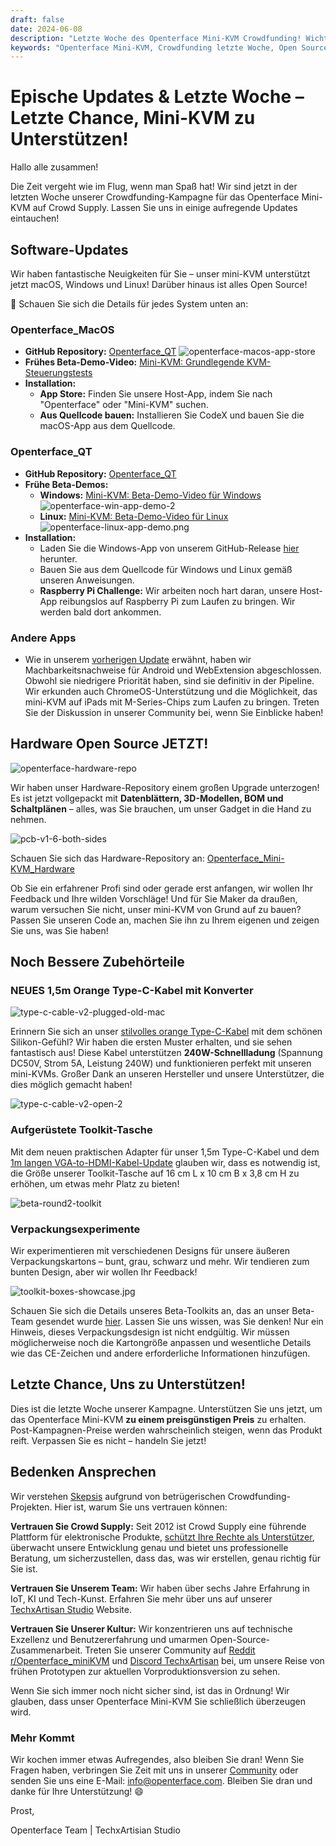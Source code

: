 ```yaml
---
draft: false
date: 2024-06-08
description: "Letzte Woche des Openterface Mini-KVM Crowdfunding! Wichtige Updates umfassen plattformübergreifende Unterstützung (macOS, Windows, Linux), Open-Source-Hardware-Release, verbesserte Zubehörteile (benutzerdefiniertes Type-C-Kabel) und verbesserte Toolkit-Verpackung. Letzte Chance, uns zu einem Sonderpreis zu unterstützen!"
keywords: "Openterface Mini-KVM, Crowdfunding letzte Woche, Open Source Hardware, MacOS App, Windows App, Linux Support, Type-C Kabel Upgrade, Hardware Schaltpläne, Toolkit Zubehör, plattformübergreifende Kompatibilität, mini-KVM Software, Tech Gadget, Crowd Supply Kampagne, Hardware Entwicklung"
---
```


# Epische Updates & Letzte Woche – Letzte Chance, Mini-KVM zu Unterstützen!

Hallo alle zusammen!

Die Zeit vergeht wie im Flug, wenn man Spaß hat! Wir sind jetzt in der letzten Woche unserer Crowdfunding-Kampagne für das Openterface Mini-KVM auf Crowd Supply. Lassen Sie uns in einige aufregende Updates eintauchen!

## Software-Updates

Wir haben fantastische Neuigkeiten für Sie – unser mini-KVM unterstützt jetzt macOS, Windows und Linux! Darüber hinaus ist alles Open Source!

🎉 Schauen Sie sich die Details für jedes System unten an:

### Openterface_MacOS

  - **GitHub Repository:** [Openterface_QT](https://github.com/TechxArtisanStudio/Openterface_QT)
  ![openterface-macos-app-store](https://www.crowdsupply.com/img/50cb/9cdf2fb2-d3e9-411c-a90e-9fb2e1ac50cb/openterface-macos-app-store-1_png_gallery-lg.jpg)
  - **Frühes Beta-Demo-Video:** [Mini-KVM: Grundlegende KVM-Steuerungstests](https://www.youtube.com/watch?v=m7OpUem0zqY)
  - **Installation:**
    - **App Store:** Finden Sie unsere Host-App, indem Sie nach "Openterface" oder "Mini-KVM" suchen.
    - **Aus Quellcode bauen:** Installieren Sie CodeX und bauen Sie die macOS-App aus dem Quellcode.

### Openterface_QT

  - **GitHub Repository:** [Openterface_QT](https://github.com/TechxArtisanStudio/Openterface_QT)
  - **Frühe Beta-Demos:**
    - **Windows:** [Mini-KVM: Beta-Demo-Video für Windows](https://www.youtube.com/watch?v=ERzpGtRvP2o&t=23s)
    ![openterface-win-app-demo-2](https://www.crowdsupply.com/img/d146/26c5df78-f942-4743-ad32-97659a89d146/openterface-win-app-demo-2-1_jpg_gallery-lg.jpg)
    - **Linux:** [Mini-KVM: Beta-Demo-Video für Linux](https://www.youtube.com/watch?v=_ScpI6TC0Pk)
    ![openterface-linux-app-demo.png](https://www.crowdsupply.com/img/61a9/58109b24-3d4e-4058-8377-9860631661a9/openterface-linux-app-demo_png_md-xl.jpg)
  - **Installation:**
    - Laden Sie die Windows-App von unserem GitHub-Release [hier](https://github.com/TechxArtisanStudio/Openterface_QT/releases/tag/v0.0.1) herunter.
    - Bauen Sie aus dem Quellcode für Windows und Linux gemäß unseren Anweisungen.
    - **Raspberry Pi Challenge:** Wir arbeiten noch hart daran, unsere Host-App reibungslos auf Raspberry Pi zum Laufen zu bringen. Wir werden bald dort ankommen.

### Andere Apps

  - Wie in unserem [vorherigen Update](/blog/from-development-to-your-hands--behind-the-scenes-/#openterface_android-and-openterface_webextension) erwähnt, haben wir Machbarkeitsnachweise für Android und WebExtension abgeschlossen. Obwohl sie niedrigere Priorität haben, sind sie definitiv in der Pipeline. Wir erkunden auch ChromeOS-Unterstützung und die Möglichkeit, das mini-KVM auf iPads mit M-Series-Chips zum Laufen zu bringen. Treten Sie der Diskussion in unserer Community bei, wenn Sie Einblicke haben!

## Hardware Open Source JETZT!

![openterface-hardware-repo](https://www.crowdsupply.com/img/e221/34b41a81-4f7e-48dc-a8e6-b133473be221/openterface-hardware-repo_png_md-xl.jpg)

Wir haben unser Hardware-Repository einem großen Upgrade unterzogen! Es ist jetzt vollgepackt mit **Datenblättern, 3D-Modellen, BOM und Schaltplänen** – alles, was Sie brauchen, um unser Gadget in die Hand zu nehmen.

![pcb-v1-6-both-sides](https://www.crowdsupply.com/img/8090/691c6e65-aeb4-426b-8108-61313a228090/pcb-v1-6-both-sides_jpg_md-xl.jpg)

Schauen Sie sich das Hardware-Repository an: [Openterface_Mini-KVM_Hardware](https://github.com/TechxArtisanStudio/Openterface_Mini-KVM_Hardware)

Ob Sie ein erfahrener Profi sind oder gerade erst anfangen, wir wollen Ihr Feedback und Ihre wilden Vorschläge! Und für Sie Maker da draußen, warum versuchen Sie nicht, unser mini-KVM von Grund auf zu bauen? Passen Sie unseren Code an, machen Sie ihn zu Ihrem eigenen und zeigen Sie uns, was Sie haben!

## Noch Bessere Zubehörteile

### NEUES 1,5m Orange Type-C-Kabel mit Konverter

![type-c-cable-v2-plugged-old-mac](https://www.crowdsupply.com/img/9871/2f6f967e-b9ea-4b48-b5dd-da135fb29871/type-c-cable-v2-plugged-old-mac_jpg_md-xl.jpg)

Erinnern Sie sich an unser [stilvolles orange Type-C-Kabel](/blog/from-development-to-your-hands--behind-the-scenes-/#upgrading-toolkit-accessories) mit dem schönen Silikon-Gefühl? Wir haben die ersten Muster erhalten, und sie sehen fantastisch aus! Diese Kabel unterstützen **240W-Schnellladung** (Spannung DC50V, Strom 5A, Leistung 240W) und funktionieren perfekt mit unseren mini-KVMs. Großer Dank an unseren Hersteller und unsere Unterstützer, die dies möglich gemacht haben!

![type-c-cable-v2-open-2](https://www.crowdsupply.com/img/71b2/b37b66e3-7f2e-4c5e-bb45-8944ee2971b2/type-c-cable-v2-open-2_jpg_gallery-lg.jpg)


### Aufgerüstete Toolkit-Tasche

Mit dem neuen praktischen Adapter für unser 1,5m Type-C-Kabel und dem [1m langen VGA-to-HDMI-Kabel-Update](/blog/-upgrade-on-vga-to-hdmi-cable-as-a-free-bonus-/) glauben wir, dass es notwendig ist, die Größe unserer Toolkit-Tasche auf 16 cm L x 10 cm B x 3,8 cm H zu erhöhen, um etwas mehr Platz zu bieten!

![beta-round2-toolkit](https://www.crowdsupply.com/img/0f20/4aed395b-dbef-4670-b340-403ee8e30f20/beta-round2-toolkit_jpg_md-xl.jpg)

### Verpackungsexperimente

Wir experimentieren mit verschiedenen Designs für unsere äußeren Verpackungskartons – bunt, grau, schwarz und mehr. Wir tendieren zum bunten Design, aber wir wollen Ihr Feedback!

![toolkit-boxes-showcase.jpg](https://www.crowdsupply.com/img/b54b/a041e188-b6ea-4f49-a550-46bc9565b54b/toolkit-boxes-showcase_jpg_gallery-lg.jpg)

Schauen Sie sich die Details unseres Beta-Toolkits an, das an unser Beta-Team gesendet wurde [hier](https://www.reddit.com/r/Openterface_miniKVM/comments/1d40atr/tactical_reinforcements_round_2_are_on_their_way/). Lassen Sie uns wissen, was Sie denken! Nur ein Hinweis, dieses Verpackungsdesign ist nicht endgültig. Wir müssen möglicherweise noch die Kartongröße anpassen und wesentliche Details wie das CE-Zeichen und andere erforderliche Informationen hinzufügen.

## Letzte Chance, Uns zu Unterstützen!

Dies ist die letzte Woche unserer Kampagne. Unterstützen Sie uns jetzt, um das Openterface Mini-KVM **zu einem preisgünstigen Preis** zu erhalten. Post-Kampagnen-Preise werden wahrscheinlich steigen, wenn das Produkt reift. Verpassen Sie es nicht – handeln Sie jetzt!

## Bedenken Ansprechen

Wir verstehen [Skepsis](/blog/from-development-to-your-hands--behind-the-scenes-/#addressing-concerns) aufgrund von betrügerischen Crowdfunding-Projekten. Hier ist, warum Sie uns vertrauen können:

**Vertrauen Sie Crowd Supply:** Seit 2012 ist Crowd Supply eine führende Plattform für elektronische Produkte, [schützt Ihre Rechte als Unterstützer](https://www.crowdsupply.com/guide/backer-protection), überwacht unsere Entwicklung genau und bietet uns professionelle Beratung, um sicherzustellen, dass das, was wir erstellen, genau richtig für Sie ist.

**Vertrauen Sie Unserem Team:** Wir haben über sechs Jahre Erfahrung in IoT, KI und Tech-Kunst. Erfahren Sie mehr über uns auf unserer [TechxArtisan Studio](https://techxartisan.com/en/) Website.

**Vertrauen Sie Unserer Kultur:** Wir konzentrieren uns auf technische Exzellenz und Benutzererfahrung und umarmen Open-Source-Zusammenarbeit. Treten Sie unserer Community auf [Reddit r/Openterface_miniKVM](/reddit) und [Discord TechxArtisan](/discord) bei, um unsere Reise von frühen Prototypen zur aktuellen Vorproduktionsversion zu sehen.

Wenn Sie sich immer noch nicht sicher sind, ist das in Ordnung! Wir glauben, dass unser Openterface Mini-KVM Sie schließlich überzeugen wird.

### Mehr Kommt

Wir kochen immer etwas Aufregendes, also bleiben Sie dran! Wenn Sie Fragen haben, verbringen Sie Zeit mit uns in unserer [Community](/community/) oder senden Sie uns eine E-Mail: info@openterface.com. Bleiben Sie dran und danke für Ihre Unterstützung! 😄

Prost,

Openterface Team | TechxArtisian Studio
